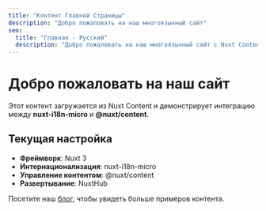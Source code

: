 ```yaml
---
title: "Контент Главной Страницы"
description: "Добро пожаловать на наш многоязычный сайт"
seo:
  title: "Главная - Русский"
  description: "Добро пожаловать на наш многоязычный сайт с Nuxt Content и i18n"
---
```


# Добро пожаловать на наш сайт

Этот контент загружается из Nuxt Content и демонстрирует интеграцию между **nuxt-i18n-micro** и **@nuxt/content**.

## Текущая настройка

- **Фреймворк**: Nuxt 3
- **Интернационализация**: nuxt-i18n-micro  
- **Управление контентом**: @nuxt/content
- **Развертывание**: NuxtHub

Посетите наш [блог](/blog), чтобы увидеть больше примеров контента.
